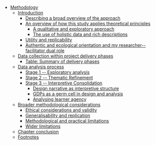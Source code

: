 -   [Methodology](#methodology)
    -   [Introduction](#introduction)
        -   [Describing a broad overview of the
            approach](#describing-a-broad-overview-of-the-approach)
        -   [An overview of how this study applies theoretical
            principles](#an-overview-of-how-this-study-applies-theoretical-principles)
            -   [A qualitative and exploratory
                approach](#a-qualitative-and-exploratory-approach)
            -   [The use of holistic data and rich
                descriptions](#the-use-of-holistic-data-and-rich-descriptions)
        -   [Utility and replicability](#utility-and-replicability)
        -   [Authentic and ecological orientation and my
            researcher--facilitator dual
            role](#authentic-and-ecological-orientation-and-my-researcherfacilitator-dual-role)
    -   [Data collection within project delivery
        phases](#data-collection-within-project-delivery-phases)
        -   [Table: Summary of delivery
            phases](#table-summary-of-delivery-phases)
    -   [Data analysis process](#data-analysis-process)
        -   [Stage 1 -- Exploratory
            analysis](#stage-1-exploratory-analysis)
        -   [Stage 2 -- Thematic
            Refinement](#stage-2-thematic-refinement)
        -   [Stage 3 -- Interpretive
            Consolidation](#stage-3-interpretive-consolidation)
            -   [Design narrative as interpretive
                structure](#design-narrative-as-interpretive-structure)
            -   [GDPs as a germ cell in design and
                analysis](#gdps-as-a-germ-cell-in-design-and-analysis)
            -   [Analysing learner agency](#analysing-learner-agency)
    -   [Broader methodological
        considerations](#broader-methodological-considerations)
        -   [Ethical considerations and
            validity](#ethical-considerations-and-validity)
        -   [Generalisability and
            replication](#generalisability-and-replication)
        -   [Methodological and practical
            limitations](#methodological-and-practical-limitations)
        -   [Wider limitations](#wider-limitations)
    -   [Chapter conclusion](#chapter-conclusion)
    -   [Footnotes](#footnotes)
